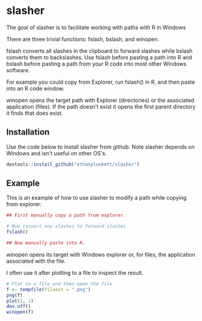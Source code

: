 # slasher

The goal of slasher is to facilitate working with paths with R in Windows

There are three trivial functions: fslash, bslash, and winopen.   

fslash converts all slashes in the clipboard to forward slashes while bslash converts them to backslashes.  Use fslash before pasting a path into R and bslash before pasting a path from your R code into most other Windows software.

For example you could copy from Explorer, run fslash() in R, and then paste into an R code window. 

winopen opens the target path with Explorer (directories) or the associated application (files). If the path doesn't exist it opens the first parent directory it finds that does exist.


## Installation

Use the code below to install slasher from github.  Note slasher depends on Windows and isn't useful on other OS's.

``` r
devtools::install_github("ethanplunkett/slasher")
```

## Example

This is an example of how to use slasher to modify a path while copying from explorer:

``` r
## First manually copy a path from explorer.

# Now convert any slashes to forward slashes
fslash()

## Now manually paste into R. 

```

winopen opens its target with Windows explorer or, for files, the application associated with the file.

I often use it after plotting to a file to inspect the result.

``` r
# Plot to a file and then open the file
f <- tempfile(fileext = ".png")
png(f)
plot(1, 1)
dev.off()
winopen(f)

```

